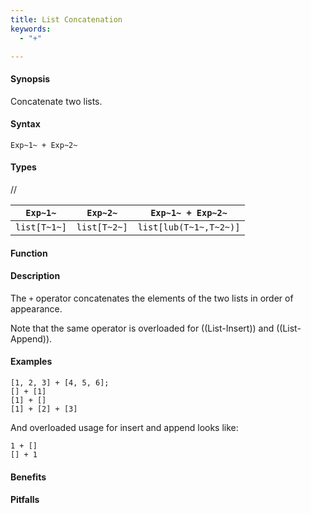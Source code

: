 ```yaml
---
title: List Concatenation
keywords:
  - "+"

---
```


#### Synopsis

Concatenate two lists.

#### Syntax

`Exp~1~ + Exp~2~`

#### Types

//

| `Exp~1~`     |  `Exp~2~`     | `Exp~1~ + Exp~2~`       |
| --- | --- | --- |
| `list[T~1~]` |  `list[T~2~]` | `list[lub(T~1~,T~2~)]`  |



#### Function

#### Description

The `+` operator concatenates the elements of the two lists in order of appearance. 

Note that the same operator is overloaded for ((List-Insert)) and ((List-Append)).

#### Examples

```rascal-shell
[1, 2, 3] + [4, 5, 6];
[] + [1]
[1] + []
[1] + [2] + [3]
```

And overloaded usage for insert and append looks like:
```rascal-shell
1 + []
[] + 1
```

#### Benefits

#### Pitfalls

